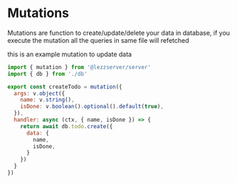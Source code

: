 # Mutations

Mutations are function to create/update/delete your data in database, if you execute the mutation all the queries in same file will refetched

this is an example mutation to update data

```jsx title="lezzserver/todo.ts"
import { mutation } from '@lezzserver/server'
import { db } from './db'

export const createTodo = mutation({
  args: v.object({
    name: v.string(),
    isDone: v.boolean().optional().default(true),
  }),
  handler: async (ctx, { name, isDone }) => {
    return await db.todo.create({
      data: {
        name,
        isDone,
      }
    })
  }
})
```
